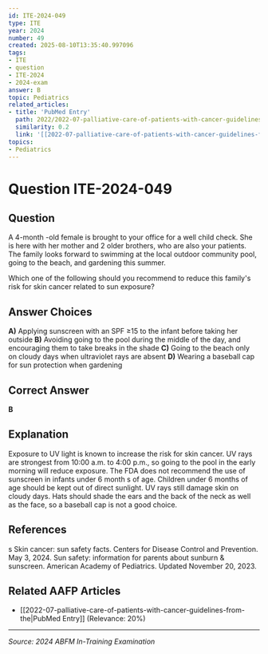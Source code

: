 ```yaml
---
id: ITE-2024-049
type: ITE
year: 2024
number: 49
created: 2025-08-10T13:35:40.997096
tags:
- ITE
- question
- ITE-2024
- 2024-exam
answer: B
topic: Pediatrics
related_articles:
- title: 'PubMed Entry'
  path: 2022/2022-07-palliative-care-of-patients-with-cancer-guidelines-from-the.md
  similarity: 0.2
  link: '[[2022-07-palliative-care-of-patients-with-cancer-guidelines-from-the|PubMed Entry]]'
topics:
- Pediatrics
---
```


# Question ITE-2024-049

## Question
A 4-month -old female is brought to your office for a well child check. She is here with her mother and 
2 older brothers, who are also your patients. The family looks forward to swimming at the local outdoor 
community pool, going to the beach, and gardening this summer.  
 
Which one of the following should you recommend to reduce this family's risk for skin cancer related 
to sun exposure?

## Answer Choices
**A)** Applying sunscreen with an SPF ≥15 to the infant before taking her outside
**B)** Avoiding going to the pool during the middle of the day, and encouraging them to take breaks in the shade
**C)** Going to the beach only on cloudy days when ultraviolet rays are absent
**D)** Wearing a baseball cap for sun protection when gardening

## Correct Answer
**B**

## Explanation
Exposure to UV light is known to increase the risk for skin cancer. UV rays are strongest from 10:00 a.m. to 4:00 p.m., so going to the pool in the early morning will reduce exposure. The FDA does not recommend the use of sunscreen in infants under 6 month s of age. Children under 6 months of age should be kept out of direct sunlight. UV rays still damage skin on cloudy days. Hats should shade the ears and the back of the neck as well as the face, so a baseball cap is not a good choice.

## References
s Skin cancer: sun safety facts. Centers for Disease Control and Prevention. May 3, 2024. Sun safety: information for parents about sunburn & sunscreen. American Academy of Pediatrics. Updated November 20, 2023.

## Related AAFP Articles
- [[2022-07-palliative-care-of-patients-with-cancer-guidelines-from-the|PubMed Entry]] (Relevance: 20%)

---
*Source: 2024 ABFM In-Training Examination*